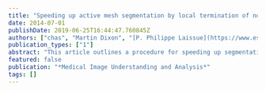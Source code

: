 ```yaml
---
title: "Speeding up active mesh segmentation by local termination of nodes"
date: 2014-07-01
publishDate: 2019-06-25T16:44:47.760845Z
authors: ["chas", "Martin Dixon", "[P. Philippe Laissue](https://www.essex.ac.uk/people/laiss31109/philippe-laissue)", "[Boguslaw Obara](https://community.dur.ac.uk/boguslaw.obara/)"]
publication_types: ["1"]
abstract: "This article outlines a procedure for speeding up segmentation of images using active mesh systems.  Active meshes and other deformable models are very popular in image segmentation due to their ability to capture weak or missing boundary information; however, where strong edges exist, computations are still done after mesh nodes have settled on the boundary.  This can lead to extra computational time whilst the system continues to deform completed regions of the mesh. We propose a local termination procedure, reducing these unnecessary computations and speeding up segmentation time with minimal loss of quality."
featured: false
publication: "*Medical Image Understanding and Analysis*"
tags: []
---
```

